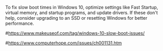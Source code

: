 To fix slow boot times in Windows 10, optimize settings like Fast Startup, virtual memory, and startup programs, and update drivers. If these don't help, consider upgrading to an SSD or resetting Windows for better performance.

#https://www.makeuseof.com/tag/windows-10-slow-boot-issues/

#https://www.computerhope.com/issues/ch001131.htm
